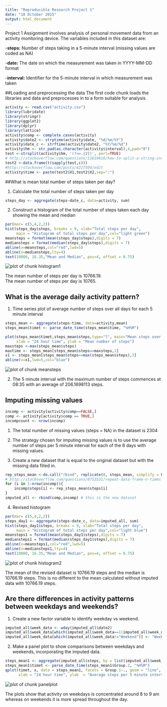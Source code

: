 ```yaml
---
title: "Reproducible Research Project 1"
date: "18 October 2015"
output: html_document
---
```

Project 1 Assignment involves analysis of personal movement data from an activity monitoring device. 
The variables included in this dataset are:

-**steps:** Number of steps taking in a 5-minute interval (missing values are coded as NA)

-**date:** The date on which the measurement was taken in YYYY-MM-DD format

-**interval:** Identifier for the 5-minute interval in which measurement was taken

##Loading and preprocessing the data
The first code chunk loads the libraries and data and preprocesses in to a form suitable for analysis


```r
activity <- read.csv("activity.csv")
library(lubridate)
library(stringr)
library(ggplot2)
library(dplyr)
library(lattice)
activity$comp <- complete.cases(activity)
activity$date2 <- strptime(activity$date, "%d/%m/%Y")
activity$date_c <- strftime(activity$date2, "%Y/%m/%d")
activity$hm <- str_pad(as.character(activity$interval),4,pad="0")
test <-strsplit(activity$hm, '(?<=.{2})', perl=TRUE) 
# http://stackoverflow.com/questions/11619616/how-to-split-a-string-into-substrings-of-a-given-length
test2 <-data.frame(t(sapply(test,c))) 
#http://stackoverflow.com/posts/4227504/edit
activity$time <- paste(test2$X1,test2$X2,sep=":")
```

##What is mean total number of steps taken per day?
1. Calculate the total number of steps taken per day


```r
steps_day <- aggregate(steps~date_c, data=activity, sum)
```

2. Construct a histogram of the total number of steps taken each day showing the mean and median

```r
par(mar= c(5,4,2,2))
hist(steps_day$steps, breaks = 9, xlab="Total steps per day",
     main = "Histogram of total steps per day",col="light green")
meansteps = format(mean(steps_day$steps),digits = 7)
mediansteps = format(median(steps_day$steps),digits = 7)
abline(v=meansteps,col="red",lwd=5)
abline(v=mediansteps,lty=4)
text(10000, 16.35,"Mean and Median", pos=4, offset = 0.75)
```

![plot of chunk histogram1](figure/histogram1-1.png) 

The mean number of steps per day is 10766.19.  
The mean number of steps per day is 10765.

## What is the average daily activity pattern?
1. Time series plot of average number of steps over all days for each 5 minute interval

```r
steps_mean <- aggregate(steps~time, data=activity,mean)
steps_mean$timet <- parse_date_time(steps_mean$time, "%H%M")

plot(steps_mean$timet,steps_mean$steps,type="l", main="Mean steps over all days",
     xlab = "24 hour time", ylab = "Mean number of steps")
maxsteps <-max(steps_mean$steps)
maxtime <- steps_mean[steps_mean$steps==maxsteps,1]
x1 <- steps_mean[steps_mean$steps==max(steps_mean$steps),3]
abline(v=x1,lwd=5,col="blue")
```

![plot of chunk meansteps](figure/meansteps-1.png) 

2. The 5 minute interval with the maximum number of steps commences at 08:35 with an average of 206.1698113 steps.

## Imputing missing values

```r
incomp <- activity[activity$comp==FALSE,]
comp <- activity[activity$comp == TRUE,]
incompcount <- nrow(incomp)
```

1. The total number of missing values (steps = NA) in the dataset is 2304

2. The strategy chosen for imputing missing values is to use the average number of steps per 5 minute interval for each of the 8 days with missing values.

3. Create a new dataset that is equal to the original dataset but with the missing data filled in.


```r
rep_steps_mean <-do.call("rbind", replicate(8, steps_mean, simplify = FALSE))
# http://stackoverflow.com/questions/8753531/repeat-data-frame-n-times
for (i in 1:nrow(incomp)){
    incomp$steps[i] <- rep_steps_mean$steps[i]
}
imputed_all <- rbind(comp,incomp) # this is the new dataset
```

4. Revised histogram

```r
par(mar= c(5,4,2,2))
steps_day1 <- aggregate(steps~date_c, data=imputed_all, sum)
hist(steps_day1$steps, breaks = 9, xlab="Total steps per day",
     main = "Histogram of total steps per day",col="light blue")
meansteps1 = format(mean(steps_day1$steps),digits = 7)
mediansteps1 = format(median(steps_day1$steps),digits = 7)
abline(v=meansteps1,col="red",lwd=5)
abline(v=mediansteps1,lty=4)
text(10000, 16.35,"Mean and Median", pos=4, offset = 0.75)
```

![plot of chunk histogram2](figure/histogram2-1.png) 

The mean of the revised dataset is 10766.19 steps and the median is 10766.19 steps. 
This is no different to the mean calculated without imputed data with 10766.19 steps.

## Are there differences in activity patterns between weekdays and weekends?
1. Create a new factor variable to identify weekday vs weekend.

```r
imputed_all$week_data <- wday(imputed_all$date2)
imputed_all$week_data[which(imputed_all$week_data==1|imputed_all$week_data==0)] <- "Weekend"
imputed_all$week_data[which(imputed_all$week_data!="Weekend")] <- "Weekday"
```

2. Make a panel plot to show comparisons between weekdays and weekends, incorporating the imputed data.

```r
steps_mean1 <- aggregate(imputed_all$steps, by = list(imputed_all$week_data,imputed_all$time), data=imputed_all,mean)
steps_mean1$timet <- parse_date_time(steps_mean1$Group.2, "%H%M")
qplot(timet, x, data = steps_mean1, facets = Group.1~., geom = "line",
      xlab = "24 hour time", ylab  = "Average steps per 5 minute interval")
```

![plot of chunk panelplot](figure/panelplot-1.png) 

The plots show that activity on weekdays is concentrated around 8 to 9 am whereas on weekends it is more spread throughout the day.
